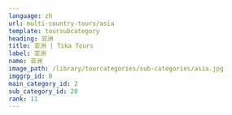 ```yaml
---
language: zh
url: multi-country-tours/asia
template: toursubcategory
heading: 亚洲
title: 亚洲 | Tika Tours
label: 亚洲
name: 亚洲
image_path: /library/tourcategories/sub-categories/asia.jpg
imggrp_id: 0
main_category_id: 2
sub_category_id: 20
rank: 11
---
```

<div class="row content-row"><!-- 1924 (0)-->

</div>
